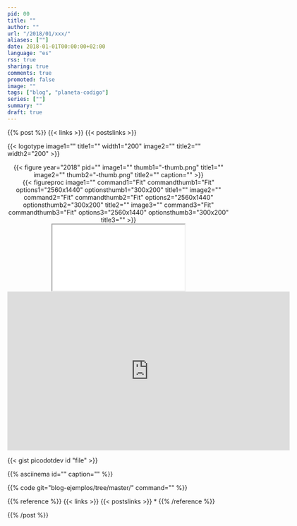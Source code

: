 ```yaml
---
pid: 00
title: ""
author: ""
url: "/2018/01/xxx/"
aliases: [""]
date: 2018-01-01T00:00:00+02:00
language: "es"
rss: true
sharing: true
comments: true
promoted: false
image: ""
tags: ["blog", "planeta-codigo"]
series: [""]
summary: ""
draft: true
---
```


{{% post %}}
{{< links >}}
{{< postslinks >}}

{{< logotype image1="" title1="" width1="200" image2="" title2="" width2="200" >}}

<div class="media" style="text-align: center;">
    {{< figure year="2018" pid=""
        image1="" thumb1="-thumb.png" title1=""
        image2="" thumb2="-thumb.png" title2=""
        caption="" >}}
</div>

<div class="media" style="text-align: center;">
    {{< figureproc
        image1="" command1="Fit" commandthumb1="Fit" options1="2560x1440" optionsthumb1="300x200" title1=""
        image2="" command2="Fit" commandthumb2="Fit" options2="2560x1440" optionsthumb2="300x200" title2=""
        image3="" command3="Fit" commandthumb3="Fit" options3="2560x1440" optionsthumb3="300x200" title3="" >}}
</div>

<div class="media-amazon" style="text-align: center;">
    <iframe src="&internal=1"></iframe>
</div>

<div class="media media-video" style="text-align: center;">
	<iframe width="640" height="360" src="https://www.youtube.com/embed/FTfAP29TjUk?rel=0" frameborder="0" allowfullscreen></iframe>
</div>

{{< gist picodotdev id "file" >}}

{{% asciinema id="" caption="" %}}

{{% code git="blog-ejemplos/tree/master/" command="" %}}

{{% reference %}}
{{< links >}}
{{< postslinks >}}
*
{{% /reference %}}

{{% /post %}}
